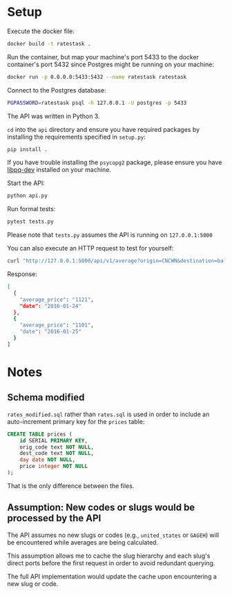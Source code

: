 # Setup

Execute the docker file:

```bash
docker build -t ratestask .
```

Run the container, but map your machine's port 5433 to the docker container's port 5432 since Postgres might be running on your machine:

```bash
docker run -p 0.0.0.0:5433:5432 --name ratestask ratestask
```

Connect to the Postgres database:

```bash
PGPASSWORD=ratestask psql -h 127.0.0.1 -U postgres -p 5433
```

The API was written in Python 3.

`cd` into the `api` directory and ensure you have required packages by installing the requirements specified in `setup.py`:

```bash
pip install .
```

If you have trouble installing the `psycopg2` package, please ensure you have [libpq-dev](https://stackoverflow.com/questions/20863295/how-do-i-install-psycopg2-for-python-3-x/35033570) installed on your machine.

Start the API:

```bash
python api.py
```

Run formal tests:

```bash
pytest tests.py
```

Please note that `tests.py` assumes the API is running on `127.0.0.1:5000`

You can also execute an HTTP request to test for yourself:

```bash
curl "http://127.0.0.1:5000/api/v1/average?origin=CNCWN&destination=baltic&date_from=2016-01-24&date_to=2016-01-25"
```

Response:
```bash
[
  {
    "average_price": "1121", 
    "date": "2016-01-24"
  }, 
  {
    "average_price": "1101", 
    "date": "2016-01-25"
  }
]

```

# Notes

## Schema modified

`rates_modified.sql` rather than `rates.sql` is used in order to include an auto-increment primary key for the `prices` table:

```sql
CREATE TABLE prices (
    id SERIAL PRIMARY KEY,
    orig_code text NOT NULL,
    dest_code text NOT NULL,
    day date NOT NULL,
    price integer NOT NULL
);
```

That is the only difference between the files.

## Assumption: New codes or slugs would be processed by the API

The API assumes no new slugs or codes (e.g., `united_states` or `GAGEH`) will be encountered while averages are being calculated.

This assumption allows me to cache the slug hierarchy and each slug's direct ports before the first request in order to avoid redundant querying.

The full API implementation would update the cache upon encountering a new slug or code.
